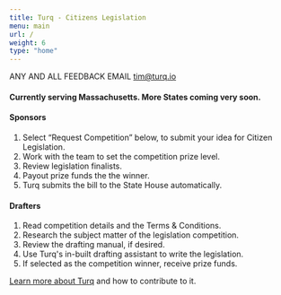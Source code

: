 ```yaml
---
title: Turq - Citizens Legislation
menu: main
url: /
weight: 6
type: "home"
---
```

  
  
  ANY AND ALL FEEDBACK EMAIL [tim@turq.io](mailto:tim@turq.io)
  
#### Currently serving Massachusetts. More States coming very soon.
  

  
#### Sponsors

1. Select “Request Competition” below, to submit your idea for Citizen Legislation.
2. Work with the team to set the competition prize level.
3. Review legislation finalists.
4. Payout prize funds the the winner.
5. Turq submits the bill to the State House automatically.

#### Drafters

1. Read competition details and the Terms & Conditions.
2. Research the subject matter of the legislation competition.
3. Review the drafting manual, if desired.
4. Use Turq's in-built drafting assistant to write the legislation.
5. If selected as the competition winner, receive prize funds.


[Learn more about Turq](/about) and how to contribute to it.
